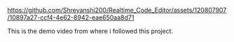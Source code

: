 


https://github.com/Shreyanshi200/Realtime_Code_Editor/assets/120807907/10897a27-ccf4-4e62-8942-eae650aa8d71

This is the demo video from where i followed this project.
